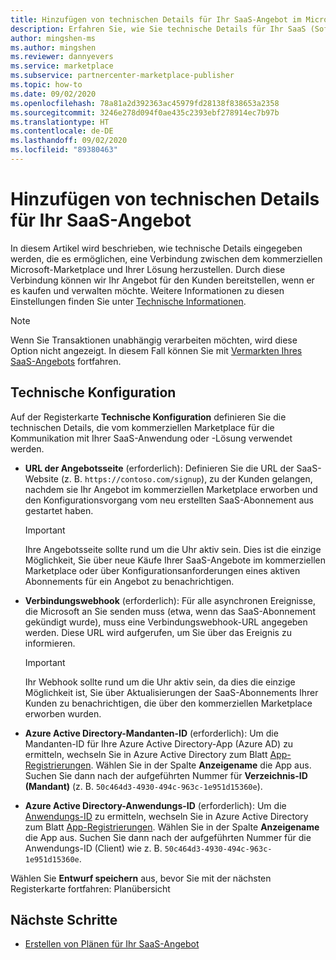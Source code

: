 ```yaml
---
title: Hinzufügen von technischen Details für Ihr SaaS-Angebot im Microsoft Partner Center
description: Erfahren Sie, wie Sie technische Details für Ihr SaaS (Software-as-a-Service)-Angebot für den kommerziellen Microsoft-Marketplace bereitstellen.
author: mingshen-ms
ms.author: mingshen
ms.reviewer: dannyevers
ms.service: marketplace
ms.subservice: partnercenter-marketplace-publisher
ms.topic: how-to
ms.date: 09/02/2020
ms.openlocfilehash: 78a81a2d392363ac45979fd28138f838653a2358
ms.sourcegitcommit: 3246e278d094f0ae435c2393ebf278914ec7b97b
ms.translationtype: HT
ms.contentlocale: de-DE
ms.lasthandoff: 09/02/2020
ms.locfileid: "89380463"
---
```

# <a name="how-to-add-technical-details-for-your-saas-offer"></a>Hinzufügen von technischen Details für Ihr SaaS-Angebot

In diesem Artikel wird beschrieben, wie technische Details eingegeben werden, die es ermöglichen, eine Verbindung zwischen dem kommerziellen Microsoft-Marketplace und Ihrer Lösung herzustellen. Durch diese Verbindung können wir Ihr Angebot für den Kunden bereitstellen, wenn er es kaufen und verwalten möchte. Weitere Informationen zu diesen Einstellungen finden Sie unter [Technische Informationen](plan-saas-offer.md#technical-information).

> [!NOTE]
> Wenn Sie Transaktionen unabhängig verarbeiten möchten, wird diese Option nicht angezeigt. In diesem Fall können Sie mit [Vermarkten Ihres SaaS-Angebots](create-new-saas-offer-marketing.md) fortfahren.

## <a name="technical-configuration"></a>Technische Konfiguration

Auf der Registerkarte **Technische Konfiguration** definieren Sie die technischen Details, die vom kommerziellen Marketplace für die Kommunikation mit Ihrer SaaS-Anwendung oder -Lösung verwendet werden. 

- **URL der Angebotsseite** (erforderlich): Definieren Sie die URL der SaaS-Website (z. B. `https://contoso.com/signup`), zu der Kunden gelangen, nachdem sie Ihr Angebot im kommerziellen Marketplace erworben und den Konfigurationsvorgang vom neu erstellten SaaS-Abonnement aus gestartet haben.

  > [!IMPORTANT]
  > Ihre Angebotsseite sollte rund um die Uhr aktiv sein. Dies ist die einzige Möglichkeit, Sie über neue Käufe Ihrer SaaS-Angebote im kommerziellen Marketplace oder über Konfigurationsanforderungen eines aktiven Abonnements für ein Angebot zu benachrichtigen.

- **Verbindungswebhook** (erforderlich): Für alle asynchronen Ereignisse, die Microsoft an Sie senden muss (etwa, wenn das SaaS-Abonnement gekündigt wurde), muss eine Verbindungswebhook-URL angegeben werden. Diese URL wird aufgerufen, um Sie über das Ereignis zu informieren.

  > [!IMPORTANT]
  > Ihr Webhook sollte rund um die Uhr aktiv sein, da dies die einzige Möglichkeit ist, Sie über Aktualisierungen der SaaS-Abonnements Ihrer Kunden zu benachrichtigen, die über den kommerziellen Marketplace erworben wurden.

- **Azure Active Directory-Mandanten-ID** (erforderlich): Um die Mandanten-ID für Ihre Azure Active Directory-App (Azure AD) zu ermitteln, wechseln Sie in Azure Active Directory zum Blatt [App-Registrierungen](https://portal.azure.com/#blade/Microsoft_AAD_RegisteredApps/ApplicationsListBlade). Wählen Sie in der Spalte **Anzeigename** die App aus. Suchen Sie dann nach der aufgeführten Nummer für **Verzeichnis-ID (Mandant)** (z. B. `50c464d3-4930-494c-963c-1e951d15360e`).

- **Azure Active Directory-Anwendungs-ID** (erforderlich): Um die [Anwendungs-ID](https://docs.microsoft.com/azure/active-directory/develop/howto-create-service-principal-portal#get-values-for-signing-in) zu ermitteln, wechseln Sie in Azure Active Directory zum Blatt [App-Registrierungen](https://portal.azure.com/#blade/Microsoft_AAD_RegisteredApps/ApplicationsListBlade). Wählen Sie in der Spalte **Anzeigename** die App aus. Suchen Sie dann nach der aufgeführten Nummer für die Anwendungs-ID (Client) wie z. B. `50c464d3-4930-494c-963c-1e951d15360e`.

Wählen Sie **Entwurf speichern** aus, bevor Sie mit der nächsten Registerkarte fortfahren: Planübersicht

## <a name="next-steps"></a>Nächste Schritte

- [Erstellen von Plänen für Ihr SaaS-Angebot](create-new-saas-offer-plans.md)
